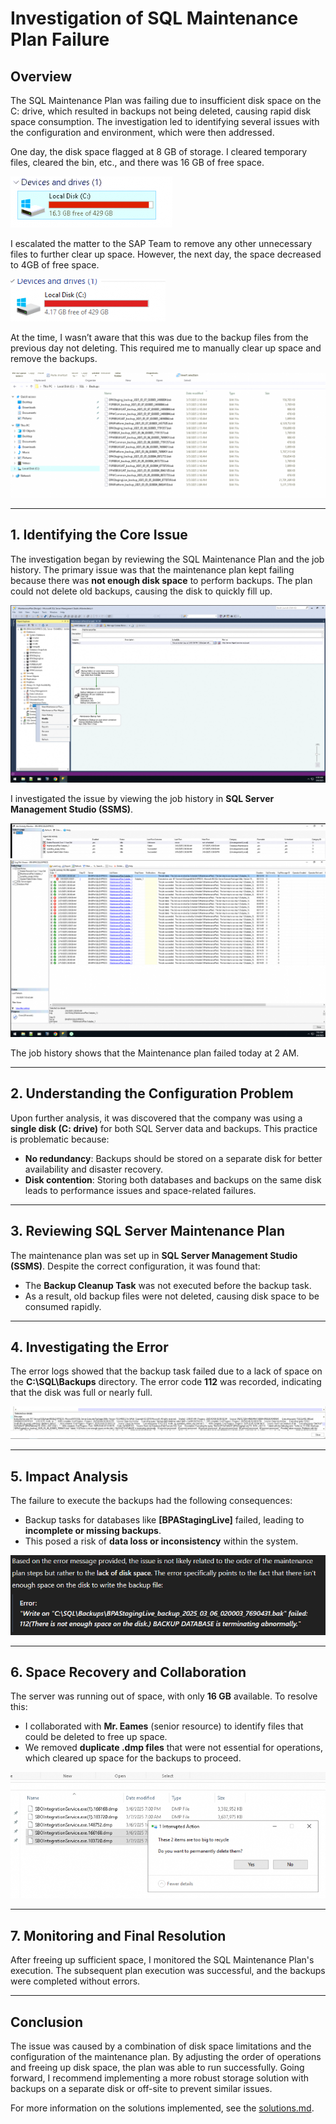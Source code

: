 # Investigation of SQL Maintenance Plan Failure

## Overview
The SQL Maintenance Plan was failing due to insufficient disk space on the C: drive, which resulted in backups not being deleted, causing rapid disk space consumption. The investigation led to identifying several issues with the configuration and environment, which were then addressed.

One day, the disk space flagged at 8 GB of storage. I cleared temporary files, cleared the bin, etc., and there was 16 GB of free space.

![Low Disk Space](images/low_disk_space_investigation.png)

I escalated the matter to the SAP Team to remove any other unnecessary files to further clear up space. However, the next day, the space decreased to 4GB of free space.

![Low Disk Space](images/4gb_low_disk_space_investigation.png)

At the time, I wasn’t aware that this was due to the backup files from the previous day not deleting. This required me to manually clear up space and remove the backups.

![Backup Files](images/SQL_backups_investigation.png)

---

## 1. Identifying the Core Issue

The investigation began by reviewing the SQL Maintenance Plan and the job history. The primary issue was that the maintenance plan kept failing because there was **not enough disk space** to perform backups. The plan could not delete old backups, causing the disk to quickly fill up.

![SQL Maintenance Plan](images/SQL_maintenance_plan_investigation.png)

I investigated the issue by viewing the job history in **SQL Server Management Studio (SSMS)**.

![Job History](images/SQL_mp_job_history_investigation.png)
![Job History Detailed](images/SQL_mp_job_history_detailed_investigation.png)

The job history shows that the Maintenance plan failed today at 2 AM.

---

## 2. Understanding the Configuration Problem

Upon further analysis, it was discovered that the company was using a **single disk (C: drive)** for both SQL Server data and backups. This practice is problematic because:
- **No redundancy**: Backups should be stored on a separate disk for better availability and disaster recovery.
- **Disk contention**: Storing both databases and backups on the same disk leads to performance issues and space-related failures.

---

## 3. Reviewing SQL Server Maintenance Plan

The maintenance plan was set up in **SQL Server Management Studio (SSMS)**. Despite the correct configuration, it was found that:
- The **Backup Cleanup Task** was not executed before the backup task.
- As a result, old backup files were not deleted, causing disk space to be consumed rapidly.

---

## 4. Investigating the Error

The error logs showed that the backup task failed due to a lack of space on the **C:\SQL\Backups** directory. The error code **112** was recorded, indicating that the disk was full or nearly full.

![Maintenance Plan Execution Error](images/SQL_mp_execution_error_code_investigation.png)

---

## 5. Impact Analysis

The failure to execute the backups had the following consequences:
- Backup tasks for databases like **[BPAStagingLive]** failed, leading to **incomplete or missing backups**.
- This posed a risk of **data loss or inconsistency** within the system.

![Error Analysis](images/execution_error_code_analysis_investigation.png)

---

## 6. Space Recovery and Collaboration

The server was running out of space, with only **16 GB** available. To resolve this:
- I collaborated with **Mr. Eames** (senior resource) to identify files that could be deleted to free up space.
- We removed **duplicate .dmp files** that were not essential for operations, which cleared up space for the backups to proceed.

![Removed Duplicate .dmp Files](images/deleted_duplicatedmp_files_investigation.png)

---

## 7. Monitoring and Final Resolution

After freeing up sufficient space, I monitored the SQL Maintenance Plan's execution. The subsequent plan execution was successful, and the backups were completed without errors.

---

## Conclusion

The issue was caused by a combination of disk space limitations and the configuration of the maintenance plan. By adjusting the order of operations and freeing up disk space, the plan was able to run successfully. Going forward, I recommend implementing a more robust storage solution with backups on a separate disk or off-site to prevent similar issues.

For more information on the solutions implemented, see the [solutions.md](solutions.md).
